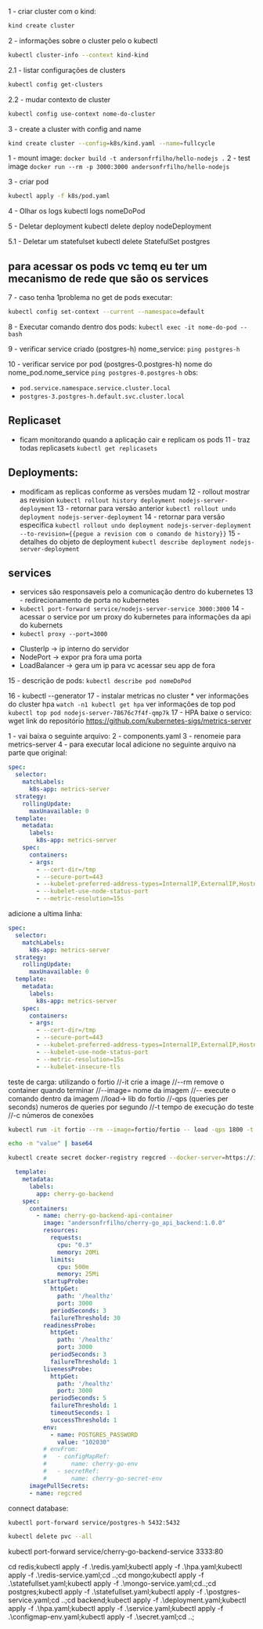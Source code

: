 1 - criar cluster com o kind:
```bash 
kind create cluster
```
2 - informações sobre o cluster pelo o kubectl
```bash
kubectl cluster-info --context kind-kind
```

2.1 - listar configurações de clusters
```bash
kubectl config get-clusters
```
2.2 - mudar contexto de cluster
```bash
kubectl config use-context nome-do-cluster
```

3 - create a cluster with config and name
```bash
kind create cluster --config=k8s/kind.yaml --name=fullcycle
```
1 - mount image:
```docker build -t andersonfrfilho/hello-nodejs .```
2 - test image
```docker run --rm -p 3000:3000 andersonfrfilho/hello-nodejs```

3 - criar pod
```sh
kubectl apply -f k8s/pod.yaml
```

4 - Olhar os logs
kubectl logs nomeDoPod

5 - Deletar deployment
kubectl delete deploy nodeDeployment

5.1 - Deletar um statefulset
kubectl delete StatefulSet postgres

## para acessar os pods vc temq eu ter um mecanismo de rede que são os services

7 - caso tenha 1problema no get de pods executar:
```sh
kubectl config set-context --current --namespace=default
```

8 - Executar comando dentro dos pods:
```kubectl exec -it nome-do-pod -- bash```

9 - verificar service criado (postgres-h) nome_service:
```ping postgres-h```

10 - verificar service por pod (postgres-0.postgres-h) nome do nome_pod.nome_service
```ping postgres-0.postgres-h```
obs:
- ```pod.service.namespace.service.cluster.local```
- ```postgres-3.postgres-h.default.svc.cluster.local```

## Replicaset
- ficam monitorando quando a aplicação cair e replicam os pods
11 - traz todas replicasets
```kubectl get replicasets```

## Deployments:
- modificam as replicas conforme as versões mudam
12 - rollout mostrar as revision
```kubectl rollout history deployment nodejs-server-deployment```
13 - retornar para versão anterior
```kubectl rollout undo deployment nodejs-server-deployment```
14 - retornar para versão especifica
```kubectl rollout undo deployment nodejs-server-deployment --to-revision={{pegue a revision com o comando de history}}```
15 - detalhes do objeto de deployment
```kubectl describe deployment nodejs-server-deployment```

## services
- services são responsaveis pelo a comunicação dentro do kubernetes
13 - redirecionamento de porta no kubernetes
- ```kubectl port-forward service/nodejs-server-service 3000:3000```
14 - acessar o service por um proxy do kubernetes para informações da api do kubernets
- ```kubectl proxy --port=3000```
* ClusterIp -> ip interno do servidor
* NodePort -> expor pra fora uma porta
* LoadBalancer -> gera um ip para vc acessar seu app de fora

15 - descrição de pods:
```kubectl describe pod nomeDoPod```

16 - kubectl --generator
17 - instalar metricas no cluster
  * 
ver informações do cluster hpa
```watch -n1 kubectl get hpa```
ver informações de top pod
```kubectl top pod nodejs-server-78676c7f4f-qmp7k```
17 - HPA 
baixe o servico:
wget link do repositório
https://github.com/kubernetes-sigs/metrics-server

1 - vai baixa o seguinte arquivo:
2 - components.yaml
3 - renomeie para metrics-server
4 - para executar local adicione no seguinte arquivo na parte que original:
```yaml
spec:
  selector:
    matchLabels:
      k8s-app: metrics-server
  strategy:
    rollingUpdate:
      maxUnavailable: 0
  template:
    metadata:
      labels:
        k8s-app: metrics-server
    spec:
      containers:
      - args:
        - --cert-dir=/tmp
        - --secure-port=443
        - --kubelet-preferred-address-types=InternalIP,ExternalIP,Hostname
        - --kubelet-use-node-status-port
        - --metric-resolution=15s
```
adicione a ultima linha:
```yaml
spec:
  selector:
    matchLabels:
      k8s-app: metrics-server
  strategy:
    rollingUpdate:
      maxUnavailable: 0
  template:
    metadata:
      labels:
        k8s-app: metrics-server
    spec:
      containers:
      - args:
        - --cert-dir=/tmp
        - --secure-port=443
        - --kubelet-preferred-address-types=InternalIP,ExternalIP,Hostname
        - --kubelet-use-node-status-port
        - --metric-resolution=15s
        - --kubelet-insecure-tls
```
teste de carga: utilizando o fortio
//-it crie a image
//--rm remove o container quando terminar
//--image= nome da imagem 
//-- execute o comando dentro da imagem
//load-> lib do fortio
//-qps (queries per seconds) numeros de queries por segundo
//-t tempo de execução do teste
//-c números de conexões

```sh
kubectl run -it fortio --rm --image=fortio/fortio -- load -qps 1800 -t 120s -c 70 "http://nodejs-server-service:3000/healthz"
```

```sh
echo -n "value" | base64
```

```sh
kubectl create secret docker-registry regcred --docker-server=https://index.docker.io/v1/ --docker-username=andersonfrfilho --docker-password=afrf102030 --docker-email=andersonfrfilho@gmail.com
```

```yaml
  template:
    metadata:
      labels:
        app: cherry-go-backend 
    spec:
      containers:
        - name: cherry-go-backend-api-container
          image: "andersonfrfilho/cherry-go_api_backend:1.0.0"
          resources:
            requests: 
              cpu: "0.3"
              memory: 20Mi 
            limits: 
              cpu: 500m
              memory: 25Mi 
          startupProbe: 
            httpGet:
              path: '/healthz'
              port: 3000 
            periodSeconds: 3 
            failureThreshold: 30 
          readinessProbe: 
            httpGet:
              path: '/healthz'
              port: 3000 
            periodSeconds: 3 
            failureThreshold: 1 
          livenessProbe:
            httpGet: 
              path: '/healthz'
              port: 3000 
            periodSeconds: 5 
            failureThreshold: 1 
            timeoutSeconds: 1 
            successThreshold: 1 
          env:
            - name: POSTGRES_PASSWORD
              value: "102030"      
          # envFrom:
          #   - configMapRef:
          #       name: cherry-go-env
          #   - secretRef:
          #       name: cherry-go-secret-env
      imagePullSecrets:
      - name: regcred
```
connect database:
```sh
kubectl port-forward service/postgres-h 5432:5432
```

```sh
kubectl delete pvc --all 
```

kubectl port-forward service/cherry-go-backend-service 3333:80

cd redis;kubectl apply -f .\redis.yaml;kubectl apply -f .\hpa.yaml;kubectl apply -f .\redis-service.yaml;cd ..;cd mongo;kubectl apply -f .\statefullset.yaml;kubectl apply -f .\mongo-service.yaml;cd..;cd postgres;kubectl apply -f .\statefullset.yaml;kubectl apply -f .\postgres-service.yaml;cd ..;cd backend;kubectl apply -f .\deployment.yaml;kubectl apply -f .\hpa.yaml;kubectl apply -f .\service.yaml;kubectl apply -f .\configmap-env.yaml;kubectl apply -f .\secret.yaml;cd ..;